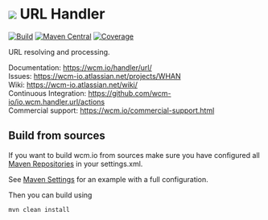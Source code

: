 <img src="https://wcm.io/images/favicon-16@2x.png"/> URL Handler
======
[![Build](https://github.com/wcm-io/io.wcm.handler.url/workflows/Build/badge.svg?branch=develop)](https://github.com/wcm-io/io.wcm.handler.url/actions?query=workflow%3ABuild+branch%3Adevelop)
[![Maven Central](https://img.shields.io/maven-central/v/io.wcm/io.wcm.handler.url)](https://repo1.maven.org/maven2/io/wcm/io.wcm.handler.url/)
[![Coverage](https://sonarcloud.io/api/project_badges/measure?project=wcm-io_io.wcm.handler.url&metric=coverage)](https://sonarcloud.io/summary/new_code?id=wcm-io_io.wcm.handler.url)

URL resolving and processing.

Documentation: https://wcm.io/handler/url/<br/>
Issues: https://wcm-io.atlassian.net/projects/WHAN<br/>
Wiki: https://wcm-io.atlassian.net/wiki/<br/>
Continuous Integration: https://github.com/wcm-io/io.wcm.handler.url/actions<br/>
Commercial support: https://wcm.io/commercial-support.html


## Build from sources

If you want to build wcm.io from sources make sure you have configured all [Maven Repositories](https://wcm.io/maven.html) in your settings.xml.

See [Maven Settings](https://github.com/wcm-io/io.wcm.handler.url/blob/develop/.maven-settings.xml) for an example with a full configuration.

Then you can build using

```
mvn clean install
```
